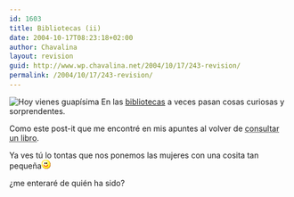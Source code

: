 ```yaml
---
id: 1603
title: Bibliotecas (ii)
date: 2004-10-17T08:23:18+02:00
author: Chavalina
layout: revision
guid: http://www.wp.chavalina.net/2004/10/17/243-revision/
permalink: /2004/10/17/243-revision/
---
```

<img class="imgizqda" src="http://www.chavalina.net/imagenes/fotos/post-it.jpg" alt="Hoy vienes guap&iacute;sima" /> En las <a href="http://www.chavalina.net/comentar.php?idpost=207" target="_blank">bibliotecas</a> a veces pasan cosas curiosas y sorprendentes.

Como este post-it que me encontr&eacute; en mis apuntes al volver de <acronym title="vale, realmente estaba en internet">consultar un libro</acronym>.

Ya ves t&uacute; lo tontas que nos ponemos las mujeres con una cosita tan peque&ntilde;a![emo](/imagenes/emoticonos/sonrisa.gif) 

&iquest;me enterar&eacute; de qui&eacute;n ha sido?